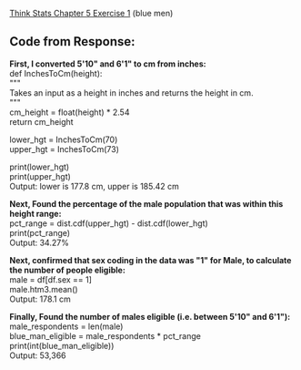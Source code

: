 [Think Stats Chapter 5 Exercise 1](http://greenteapress.com/thinkstats2/html/thinkstats2006.html#toc50) (blue men)

## Code from Response:  

**First, I converted 5'10" and 6'1" to cm from inches:**  
def InchesToCm(height):  
    """  
    Takes an input as a height in inches and returns the height in cm.  
    """  
    cm_height = float(height) * 2.54  
    return cm_height  

lower_hgt = InchesToCm(70)  
upper_hgt = InchesToCm(73)  

print(lower_hgt)   
print(upper_hgt)  
Output: lower is 177.8 cm, upper is 185.42 cm  

**Next, Found the percentage of the male population that was within this height range:**  
pct_range = dist.cdf(upper_hgt) - dist.cdf(lower_hgt)  
print(pct_range)  
Output: 34.27%  

**Next, confirmed that sex coding in the data was "1" for Male, to calculate the number of people eligible:**  
male = df[df.sex == 1]  
male.htm3.mean()  
Output: 178.1 cm  

**Finally, Found the number of males eligible (i.e. between 5'10" and 6'1"):**  
male_respondents = len(male)  
blue_man_eligible = male_respondents * pct_range  
print(int(blue_man_eligible))  
Output: 53,366

